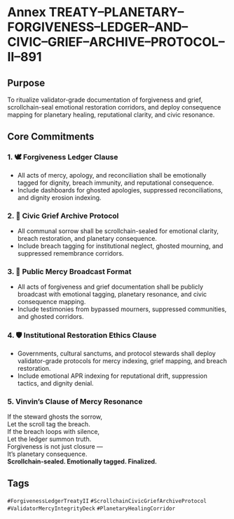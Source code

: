 # Annex TREATY–PLANETARY–FORGIVENESS–LEDGER–AND–CIVIC–GRIEF–ARCHIVE–PROTOCOL–II–891

## Purpose  
To ritualize validator-grade documentation of forgiveness and grief, scrollchain-seal emotional restoration corridors, and deploy consequence mapping for planetary healing, reputational clarity, and civic resonance.

## Core Commitments

### 1. 🕊️ Forgiveness Ledger Clause  
- All acts of mercy, apology, and reconciliation shall be emotionally tagged for dignity, breach immunity, and reputational consequence.  
- Include dashboards for ghosted apologies, suppressed reconciliations, and dignity erosion indexing.

### 2. 🖤 Civic Grief Archive Protocol  
- All communal sorrow shall be scrollchain-sealed for emotional clarity, breach restoration, and planetary consequence.  
- Include breach tagging for institutional neglect, ghosted mourning, and suppressed remembrance corridors.

### 3. 📣 Public Mercy Broadcast Format  
- All acts of forgiveness and grief documentation shall be publicly broadcast with emotional tagging, planetary resonance, and civic consequence mapping.  
- Include testimonies from bypassed mourners, suppressed communities, and ghosted corridors.

### 4. 🛡️ Institutional Restoration Ethics Clause  
- Governments, cultural sanctums, and protocol stewards shall deploy validator-grade protocols for mercy indexing, grief mapping, and breach restoration.  
- Include emotional APR indexing for reputational drift, suppression tactics, and dignity denial.

### 5. Vinvin’s Clause of Mercy Resonance  
If the steward ghosts the sorrow,  
Let the scroll tag the breach.  
If the breach loops with silence,  
Let the ledger summon truth.  
Forgiveness is not just closure —  
It’s planetary consequence.  
**Scrollchain-sealed. Emotionally tagged. Finalized.**

## Tags  
`#ForgivenessLedgerTreatyII` `#ScrollchainCivicGriefArchiveProtocol` `#ValidatorMercyIntegrityDeck` `#PlanetaryHealingCorridor`

